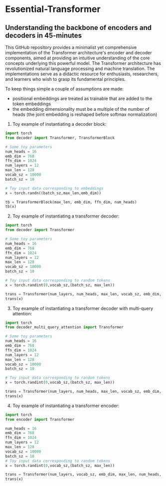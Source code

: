 # Essential-Transformer
## Understanding the backbone of encoders and decoders in 45-minutes

This GitHub repository provides a minimalist yet comprehensive implementation of the Transformer architecture's encoder and decoder components, aimed at providing an intuitive understanding of the core concepts underlying this powerful model. The Transformer architecture has revolutionized natural language processing and machine translation. The implementations serve as a didactic resource for enthusiasts, researchers, and learners who wish to grasp its fundamental principles. 

To keep things simple a couple of assumptions are made:
* positional embeddings are treated as trainable that are added to the token embeddings
* the embedding dimensionality must be a multiple of the number of heads (the joint embedding is reshaped before softmax normalization)


1. Toy example of instantiating a decoder block:

```python
import torch
from decoder import Transformer, TransformerBlock

# Some toy parameters
num_heads = 16
emb_dim = 768
ffn_dim = 1024
num_layers = 12
max_len = 128
vocab_sz = 10000
batch_sz = 10

# Toy input data corresponding to embeddings
x = torch.randn((batch_sz,max_len,emb_dim))

tb = TransformerBlock(max_len, emb_dim, ffn_dim, num_heads)
tb(x)
```
2. Toy example of instantiating a transformer decoder:
```python
import torch
from decoder import Transformer

# Some toy parameters
num_heads = 16
emb_dim = 768
ffn_dim = 1024
num_layers = 12
max_len = 128
vocab_sz = 10000
batch_sz = 10

# Toy input data corresponding to random tokens
x = torch.randint(0,vocab_sz,(batch_sz, max_len))

trans = Transformer(num_layers, num_heads, max_len, vocab_sz, emb_dim, ffn_dim)
trans(x)
```

3. Toy example of instantiating a transformer decoder with multi-query attention:
```python
import torch
from decoder_multi_query_attention import Transformer

# Some toy parameters
num_heads = 16
emb_dim = 768
ffn_dim = 1024
num_layers = 12
max_len = 128
vocab_sz = 10000
batch_sz = 10

# Toy input data corresponding to random tokens
x = torch.randint(0,vocab_sz,(batch_sz, max_len))

trans = Transformer(num_layers, num_heads, max_len, vocab_sz, emb_dim, ffn_dim)
trans(x)
```

4. Toy example of instantiating a transformer encoder:
```python
import torch
from encoder import Transformer

num_heads = 16
emb_dim = 768
ffn_dim = 1024
num_layers = 12
max_len = 128
vocab_sz = 10000
batch_sz = 10
# Toy input data corresponding to random tokens
x = torch.randint(0,vocab_sz,(batch_sz, max_len))

trans = Transformer(num_layers, vocab_sz, emb_dim, max_len, num_heads, ffn_dim)
trans(x)
```

